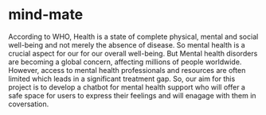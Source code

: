 # mind-mate
According to WHO, Health is a state of complete physical, mental and social well-being and not merely the absence of disease. So mental health is a crucial aspect for our for our overall well-being. But Mental health disorders are becoming a global concern, affecting millions of people worldwide. However, access to mental health professionals and resources are often limited which leads in a significant treatment gap. 
So, our aim for this project is to develop a chatbot for mental health support who will
offer a safe space for users to express their feelings and will enagage with them in coversation.
